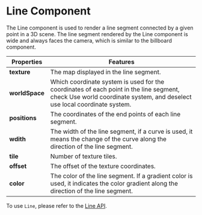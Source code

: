 # Line Component

The Line component is used to render a line segment connected by a given point in a 3D scene. The line segment rendered by the Line component is wide and always faces the camera, which is similar to the billboard component.

Properties | Features
---|---
**texture** | The map displayed in the line segment.
**worldSpace** | Which coordinate system is used for the coordinates of each point in the line segment, check Use world coordinate system, and deselect use local coordinate system.
**positions** | The coordinates of the end points of each line segment.
**wdith** | The width of the line segment, if a curve is used, it means the change of the curve along the direction of the line segment.
**tile** | Number of texture tiles.
**offset** | The offset of the texture coordinates.
**color** | The color of the line segment. If a gradient color is used, it indicates the color gradient along the direction of the line segment.

To use `Line`, please refer to the [Line API](../../../api/en/classes/particle.line.html).
